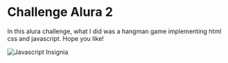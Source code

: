 # Challenge Alura 2
 
 In this alura challenge, what I did was a hangman game implementing html css and javascript.
 Hope you like!

![Javascript Insignia](https://user-images.githubusercontent.com/71738728/175785833-4171667f-12ce-4e49-8066-e08a2d7904d3.png)
